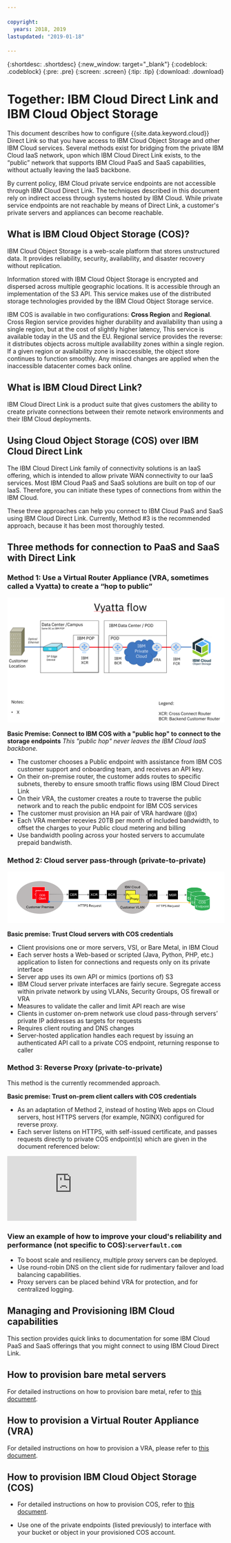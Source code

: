 ```yaml
---

copyright:
  years: 2018, 2019
lastupdated: "2019-01-18"

---
```


{:shortdesc: .shortdesc}
{:new_window: target="_blank"}
{:codeblock: .codeblock}
{:pre: .pre}
{:screen: .screen}
{:tip: .tip}
{:download: .download}

# Together: IBM Cloud Direct Link and IBM Cloud Object Storage

This document describes how to configure {{site.data.keyword.cloud}} Direct Link so that you have access to IBM Cloud Object Storage and other IBM Cloud services. Several methods exist for bridging from the private IBM Cloud IaaS network, upon which IBM Cloud Direct Link exists, to the “public” network that supports IBM Cloud PaaS and SaaS capabilities, without actually leaving the IaaS backbone.

By current policy, IBM Cloud private service endpoints are not accessible through IBM Cloud Direct Link. The techniques described in this document rely on indirect access through systems hosted by IBM Cloud. While private service endpoints are not reachable by means of Direct Link, a customer's private servers and appliances can become reachable.

## What is IBM Cloud Object Storage (COS)?

IBM Cloud Object Storage is a web-scale platform that stores unstructured data. It provides reliability, security, availability, and disaster recovery without replication. 

Information stored with IBM Cloud Object Storage is encrypted and dispersed across multiple geographic locations. It is accessible through an implementation of the S3 API. This service makes use of the distributed storage technologies provided by the IBM Cloud Object Storage service.

IBM COS is available in two configurations: **Cross Region** and **Regional**. Cross Region service provides higher durability and availability than using a single region, but at the cost of slightly higher latency, This service is available today in the US and the EU. Regional service provides the reverse: it distributes objects across multiple availability zones within a single region. If a given region or availability zone is inaccessible, the object store continues to function smoothly. Any missed changes are applied when the inaccessible datacenter comes back online.

## What is IBM Cloud Direct Link?

IBM Cloud Direct Link is a product suite that gives customers the ability to create private connections between their remote network environments and their IBM Cloud deployments. 

## Using Cloud Object Storage (COS) over IBM Cloud Direct Link

The IBM Cloud Direct Link family of connectivity solutions is an IaaS offering, which is intended to allow private WAN connectivity to our IaaS services. Most IBM Cloud PaaS and SaaS solutions are built on top of our IaaS. Therefore, you can initiate these types of connections from within the IBM Cloud.

These three approaches can help you connect to IBM Cloud PaaS and SaaS using IBM Cloud Direct Link. Currently, Method #3 is the recommended approach, because it has been most thoroughly tested.

## Three methods for connection to PaaS and SaaS with Direct Link


### Method 1: Use a Virtual Router Appliance (VRA, sometimes called a Vyatta) to create a “hop to public”
 
![vyatta-flow.png](images/vyatta-flow.png)



**Basic Premise: Connect to IBM COS with a "public hop" to connect to the storage endpoints**
*This "public hop" never leaves the IBM Cloud IaaS backbone.*

* The customer chooses a Public endpoint with assistance from IBM COS customer support and onboarding team, and receives an API key.
* On their on-premise router, the customer adds routes to specific subnets, thereby to ensure smooth traffic flows using IBM Cloud Direct Link
* On their VRA, the customer creates a route to traverse the public network and to reach the public endpoint for IBM COS services
* The customer must provision an HA pair of VRA hardware (@x)
* Each VRA member recevies 20TB per month of included bandwidth, to offset the charges to your Public cloud metering and billing
* Use bandwidth pooling across your hosted servers to accumulate prepaid bandwisth.


### Method 2: Cloud server pass-through (private-to-private)

![reverse=proxy](images/reverse-proxy.png)

**Basic premise: Trust Cloud servers with COS credentials**

 * Client provisions one or more servers, VSI, or Bare Metal, in IBM Cloud
 * Each server hosts a Web-based or scripted (Java, Python, PHP, etc.) application to listen for connections and requests only on its private interface
 * Server app uses its own API or mimics (portions of) S3
 * IBM Cloud server private interfaces are fairly secure. Segregate access within private network by using VLANs, Security Groups, OS firewall or VRA
 * Measures to validate the caller and limit API reach are wise
 * Clients in customer on-prem network use cloud pass-through servers’ private IP addresses as targets for requests
 * Requires client routing and DNS changes
 * Server-hosted application handles each request by issuing an authenticated API call to a private COS endpoint, returning response to caller

### Method 3: Reverse Proxy (private-to-private)

This method is the currently recommended approach.

**Basic premise: Trust on-prem client callers with COS credentials**

 

 * As an adaptation of Method 2, instead of hosting Web apps on Cloud servers, host HTTPS servers (for example,  NGINX) configured for reverse proxy.
 * Each server listens on HTTPS, with self-issued certificate, and passes requests directly to private COS endpoint(s) which are given in the document referenced below:
 
 ![COS Endpoints](https://console.bluemix.net/docs/services/cloud-object-storage/basics/endpoints.html)
 
### View an example of how to improve your cloud's reliability and performance (not specific to COS):`serverfault.com`

 * To boost scale and resiliency, multiple proxy servers can be deployed. 
 * Use round-robin DNS on the client side for rudimentary failover and load balancing capabilities.
 * Proxy servers can be placed behind VRA for protection, and for centralized logging.
 
 ## Managing and Provisioning IBM Cloud capabilities 
 
This section provides quick links to documentation for some IBM Cloud PaaS and SaaS offerings that you might connect to using IBM Cloud Direct Link.

## How to provision bare metal servers

For detailed instructions on how to provision bare metal, refer to [this document](https://console.bluemix.net/docs/bare-metal/about.html#getting-started-with-bare-metal-servers).

## How to provision a Virtual Router Appliance (VRA)

For detailed instructions on how to provision a VRA, please refer to [this document](https://console.bluemix.net/docs/infrastructure/virtual-router-appliance/getting-started.html#getting-started).

## How to provision IBM Cloud Object Storage (COS)

 * For detailed instructions on how to provision COS, refer to [this document](https://console.bluemix.net/catalog/services/cloud-object-storage).
 
 * Use one of the private endpoints (listed previously) to interface with your bucket or object in your provisioned COS account.
